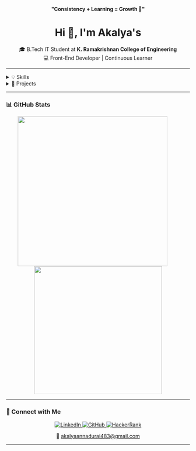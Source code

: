 <p align="center"><b>"Consistency + Learning = Growth 🌱"</b></p>

<h1 align="center">Hi 👋, I'm Akalya's</h1>

<p align="center">
🎓 B.Tech IT Student at <b>K. Ramakrishnan College of Engineering</b><br/>
💻 Front-End Developer | Continuous Learner
</p>

---

<details>
<summary>💡 Skills</summary>

- **Languages:** HTML, Java  
- **Basics:** Python, C  
- **Tools:** Git, GitHub  

</details>

<details>
<summary>🔬 Projects</summary>

### 🔹 Periodic Navigator  
A simple, interactive web app for quick periodic-table look-ups.  
**Tech Stack:** HTML · CSS · JavaScript

<!-- Add more projects here when you’re ready -->

</details>

---

### 📊 GitHub Stats

<p align="center">
  <img src="https://github-readme-stats.vercel.app/api?username=Akalya1722&show_icons=true&theme=radical&bg_color=0d1117&title_color=00bcd4&icon_color=ff7b7b" width="410" style="display:inline-block; margin-right: 30px;" />
  <img src="https://github-readme-stats.vercel.app/api/top-langs/?username=Akalya1722&layout=compact&theme=radical&bg_color=0d1117&title_color=00bcd4&icon_color=ff7b7b" width="350" style="display:inline-block;" />
</p>

---

### 🔗 Connect with Me

<p align="center">
  <a href="https://linkedin.com/in/akalya-annadurai-739a99257">
    <img src="https://img.shields.io/badge/LinkedIn-Connect-blue?logo=linkedin" alt="LinkedIn"/>
  </a>
  <a href="https://github.com/Akalya1722">
    <img src="https://img.shields.io/badge/GitHub-Profile-black?logo=github" alt="GitHub"/>
  </a>
  <a href="https://www.hackerrank.com/profile/akalyaannadurai1">
    <img src="https://img.shields.io/badge/HackerRank-Profile-2EC866?logo=HackerRank" alt="HackerRank"/>
  </a>
</p>

<p align="center">
  📧 <a href="mailto:akalyaannadurai483@gmail.com">akalyaannadurai483@gmail.com</a>
</p>

---

